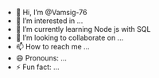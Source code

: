 - 👋 Hi, I’m @Vamsig-76
- 👀 I’m interested in ...
- 🌱 I’m currently learning Node js with SQL 
- 💞️ I’m looking to collaborate on ...
- 📫 How to reach me ...
- 😄 Pronouns: ...
- ⚡ Fun fact: ...

<!---
Vamsig-76/Vamsig-76 is a ✨ special ✨ repository because its `README.md` (this file) appears on your GitHub profile.
You can click the Preview link to take a look at your changes.
--->
